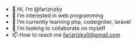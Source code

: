 - 👋 Hi, I’m @farizrizky 
- 👀 I’m interested in web programming
- 🌱 I’m currently learning php, codeigniter, laravel
- 💞️ I’m looking to collaborate on myself
- 📫 How to reach me farizrizky0@gmail.com

<!---
farizrizky/farizrizky is a ✨ special ✨ repository because its `README.md` (this file) appears on your GitHub profile.
You can click the Preview link to take a look at your changes.
--->
